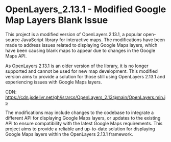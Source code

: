 # OpenLayers_2.13.1 - Modified Google Map Layers Blank Issue
This project is a modified version of OpenLayers 2.13.1, a popular open-source JavaScript library for interactive maps. The modifications have been made to address issues related to displaying Google Maps layers, which have been causing blank maps to appear due to changes in the Google Maps API.

As OpenLayers 2.13.1 is an older version of the library, it is no longer supported and cannot be used for new map development. This modified version aims to provide a solution for those still using OpenLayers 2.13.1 and experiencing issues with Google Maps layers.

CDN: https://cdn.jsdelivr.net/gh/israrcs/OpenLayers_2.13@main/OpenLayers.min.js

The modifications may include changes to the codebase to integrate a different API for displaying Google Maps layers, or updates to the existing API to ensure compatibility with the latest Google Maps requirements. This project aims to provide a reliable and up-to-date solution for displaying Google Maps layers within the OpenLayers 2.13.1 framework.
